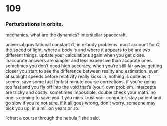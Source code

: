 # 109

### Perturbations in orbits.

mechanics. what are the dynamics? interstellar spacecraft.

universal gravitational constant  _G_, in n-body problems. must account for _C_, the speed of light. where a body is and where it appears to be are two different things. update your calculations again when you get close. inaccurate answers are simpler and less expensive than accurate ones. sometimes you don’t need high accuracy, when you’re still far away. getting closer you start to see the difference between reality and estimation. even at sublight speeds before relativity really kicks in, nothing is quite as it seems. save some fuel for last minute course corrections. if you’re going too fast and you fly off into the void that’s (your) own problem. intercepts are tricky and costly. sometimes impossible. double check your math. no one is coming to save you if you miss. trust your computer. stay patient and go slow if you’re not sure. if it all goes wrong, don’t worry. someone may pick you up, in a million years or so.

“chart a course through the nebula,” she said.
